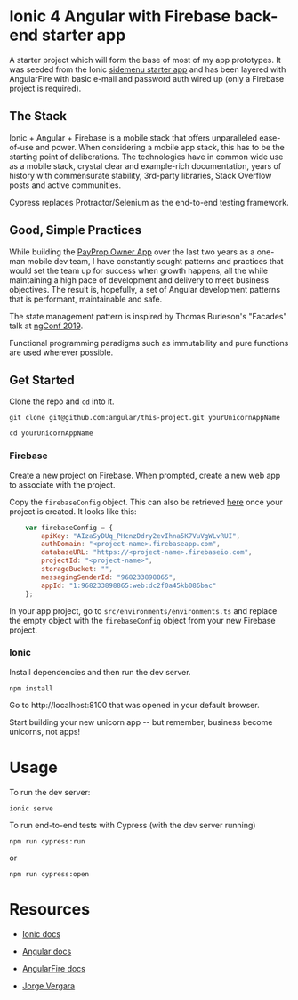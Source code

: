 # Ionic 4 Angular with Firebase back-end starter app

A starter project which will form the base of most of my app prototypes. It 
was seeded from the Ionic [sidemenu starter app](https://github.com/ionic-team/starters/tree/master/ionic-angular/official/sidemenu)
and has been layered with AngularFire with basic e-mail and password auth wired up (only a 
Firebase project is required).

## The Stack

Ionic + Angular + Firebase is a mobile stack that offers unparalleled ease-of-use and power.
When considering a mobile app stack, this has to be the starting point of deliberations. The technologies have
in common wide use as a mobile stack, crystal clear and example-rich documentation, years of
history with commensurate stability, 3rd-party libraries, Stack Overflow posts and active communities.

Cypress replaces Protractor/Selenium as the end-to-end testing framework.

## Good, Simple Practices

While building the [PayProp Owner App](https://apps.apple.com/za/app/payprop/id1228082863) over the last two years as a one-man mobile dev team, I have constantly sought patterns and practices that would set the team up for success when growth happens, all the while maintaining a high pace of development and delivery to meet business objectives. The result is, hopefully, a set of Angular development patterns that is performant, maintainable and safe.

The state management pattern is inspired by Thomas Burleson's "Facades" talk at [ngConf 2019](https://www.youtube.com/watch?v=h-F5uYM69a4).

Functional programming paradigms such as immutability and pure functions are used wherever possible.

## Get Started

Clone the repo and `cd` into it.

    git clone git@github.com:angular/this-project.git yourUnicornAppName
    
    cd yourUnicornAppName
    
### Firebase

Create a new project on Firebase. When prompted, create a new web app to associate with the project.

Copy the `firebaseConfig` object. This can also be retrieved [here](https://console.firebase.google.com/u/0/project/sars-trip-logger/settings/general/web) once your project is created.
It looks like this:

```javascript
    var firebaseConfig = {
        apiKey: "AIzaSyDUq_PHcnzDdry2evIhna5K7VuVgWLvRUI",
        authDomain: "<project-name>.firebaseapp.com",
        databaseURL: "https://<project-name>.firebaseio.com",
        projectId: "<project-name>",
        storageBucket: "",
        messagingSenderId: "968233898865",
        appId: "1:968233898865:web:dc2f0a45kb086bac"
    };
```

In your app project, go to `src/environments/environments.ts` and replace the empty object with
the `firebaseConfig` object from your new Firebase project.

### Ionic

Install dependencies and then run the dev server.

    npm install
    
Go to http://localhost:8100 that was opened in your default browser.

Start building your new unicorn app -- but remember, business become unicorns, not apps!

# Usage

To run the dev server:

    ionic serve

To run end-to-end tests with Cypress (with the dev server running)

    npm run cypress:run

or

    npm run cypress:open

# Resources

- [Ionic docs](https://ionicframework.com/docs/)

- [Angular docs](https://angular.io/docs)

- [AngularFire docs](https://github.com/angular/angularfire2)

- [Jorge Vergara](https://javebratt.com/article/ionic-angular/)
